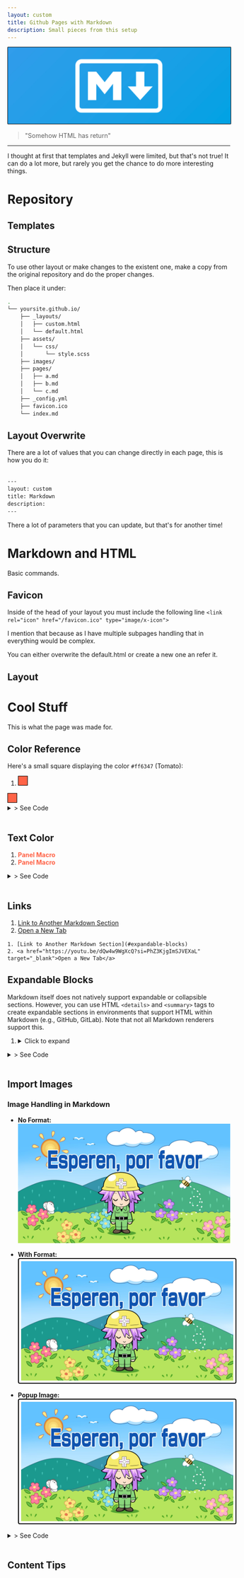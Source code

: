 ```yaml
---
layout: custom
title: Github Pages with Markdown
description: Small pieces from this setup
---
```


<img class="myImg" src="../images/headers/cian-markdown-wallpaper.png" alt="cian-markdown-wallpaper" style="border: 1px solid #000; border-radius: 1px; padding: 0px; cursor: pointer;">

>"Somehow HTML has return"

---

I thought at first that templates and Jekyll were limited, but that's not true! It can do a lot more, but rarely you get the chance to do more interesting things.


# Repository

## Templates

## Structure

To use other layout or make changes to the existent one, make a copy from the original repository and do the proper changes.

Then place it under:

```bash
.
└── yoursite.github.io/
    ├── _layouts/
    │   ├── custom.html
    │   └── default.html
    ├── assets/
    │   └── css/
    │       └── style.scss
    ├── images/
    ├── pages/
    │   ├── a.md
    │   ├── b.md
    │   └── c.md
    ├── _config.yml
    ├── favicon.ico
    └── index.md
```

## Layout Overwrite

There are a lot of values that you can change directly in each page, this is how you do it:

```markdown

---
layout: custom
title: Markdown
description: 
---

```

There a lot of parameters that you can update, but that's for another time!


# Markdown and HTML

Basic commands.

## Favicon

Inside of the head of your layout you must include the following line `<link rel="icon" href="/favicon.ico" type="image/x-icon">`

I mention that because as I have multiple subpages handling that in everything would be complex.

You can either overwrite the default.html or create a new one an refer it.

## Layout

# Cool Stuff

This is what the page was made for.

## Color Reference

Here's a small square displaying the color `#ff6347` (Tomato):

1. <div class="color-square" style="background-color: #ff6347;" title="#ff6347 (Tomato)"></div>

<div class="color-square" style="background-color: #ff6347;" title="#ff6347 (Tomato)"></div>

<style>
.color-square {
    width: 20px;
    height: 20px;
    display: inline-block;
    border: 1px solid #000;
    cursor: pointer;
    transition: transform 0.3s ease;
}
.color-square:hover {
    transform: scale(1.2);
}
</style>

<details>
  <summary>> See Code</summary>

  ```html
  1. <div class="color-square" style="background-color: #ff6347;" title="#ff6347 (Tomato)"></div>
  2. <div class="color-square" style="background-color: #ff6347;"></div>



  <style>
  .color-square {
      width: 20px;
      height: 20px;
      display: inline-block;
      border: 1px solid #000;
      cursor: pointer;
      transition: transform 0.3s ease;
  }
  .color-square:hover {
      transform: scale(1.2);
  }
  </style>
  ```
</details> <br>

## Text Color

1. <span style="color:#ff6347">**Panel Macro**</span>
2. <span class="highlight">Panel Macro</span>

<style>
.highlight {
  color: #ff6347; /* Example color (Tomato) */
  font-weight: bold; /* Example style (bold text) */
}
</style>

<details>
  <summary>> See Code</summary>

  ```html
  1. <span style="color:#ff6347">**Panel Macro**</span>
  2. <span class="highlight">Panel Macro</span>

      <style>
        .highlight {
          color: #ff6347; /* Example color (Tomato) */
          font-weight: bold; /* Example style (bold text) */
        }
      </style>
  ```
</details> <br>


## Links

1. [Link to Another Markdown Section](#expandable-blocks)
2. <a href="https://youtu.be/dQw4w9WgXcQ?si=PhZ3KjgImSJVEXaL" target="_blank">Open a New Tab</a>

```
1. [Link to Another Markdown Section](#expandable-blocks)
2. <a href="https://youtu.be/dQw4w9WgXcQ?si=PhZ3KjgImSJVEXaL" target="_blank">Open a New Tab</a>
```

## Expandable Blocks

Markdown itself does not natively support expandable or collapsible sections. However, you can use HTML `<details>` and `<summary>` tags to create expandable sections in environments that support HTML within Markdown (e.g., GitHub, GitLab). Note that not all Markdown renderers support this.

1.  <details>
    <summary>Click to expand</summary>
    <p>This is the content that will be hidden until clicked.</p>
  </details>


<details>
  <summary>> See Code</summary>

  ```html
  1.  <details>
    <summary>Click to expand</summary>
      <p>This is the content that will be hidden until clicked.</p>
    </details>
  ```
</details> <br>

## Import Images

### **Image Handling in Markdown**

- **No Format:**
  ![alt image](../images/neptunia-please-wait.png "Title")

- **With Format:**
  <img src="../images/neptunia-please-wait.png" alt="With Format" style="border: 2px solid #000; border-radius: 4px; padding: 5px;" />

- **Popup Image:**
  <img id="myImg" src="../images/neptunia-please-wait.png" alt="Popup Image" style="border: 2px solid #000; border-radius: 4px; padding: 5px;">
  
<details>
<summary>> See Code</summary>
<pre>
# No Format:
![alt image](../images/neptunia-please-wait.png "Title")

# With Format:
&lt;a href="page.html"&gt;
  &lt;img src="../images/neptunia-please-wait.png" alt="Example Image" style="border: 2px solid #000; border-radius: 4px; padding: 5px;" /&gt;
&lt;/a&gt;

# Popup Image
&lt;img id="myImg" src="../images/neptunia-please-wait.png" alt="Example Image" style="border: 2px solid #000; border-radius: 4px; padding: 5px; max-width: 200px; cursor: pointer;"&gt;

&lt;style&gt;
.modal {
  display: none;
  position: fixed;
  z-index: 1;
  left: 0;
  top: 0;
  width: 100%;
  height: 100%;
  overflow: auto;
  background-color: rgba(0,0,0,0.9);
  display: flex;
  justify-content: center;
  align-items: center;
}

.modal-content {
  margin: auto;
  display: block;
  max-width: 90%;
  max-height: 80vh;
  border-radius: 4px;
}

.close {
  position: absolute;
  top: 20px;
  right: 35px;
  color: #fff;
  font-size: 40px;
  font-weight: bold;
  transition: 0.3s;
}

.close:hover,
.close:focus {
  color: #bbb;
  text-decoration: none;
  cursor: pointer;
}
&lt;/style&gt;

&lt;!-- The Modal --&gt;
&lt;div id="myModal" class="modal"&gt;
  &lt;span class="close"&gt;&times;&lt;/span&gt;
  &lt;img class="modal-content" id="img01"&gt;
&lt;/div&gt;

&lt;script&gt;
// Get the modal
var modal = document.getElementById("myModal");

// Get the image and insert it inside the modal
var img = document.getElementById("myImg");
var modalImg = document.getElementById("img01");

img.onclick = function(){
  modal.style.display = "flex";
  modalImg.src = this.src;
}

// Get the &lt;span&gt; element that closes the modal
var span = document.getElementsByClassName("close")[0];

span.onclick = function() { 
  modal.style.display = "none";
}

// Close the modal when pressing the "Esc" key
document.onkeydown = function(event) {
  if (event.key === "Escape") {
    modal.style.display = "none";
  }
}
&lt;/script&gt;

# Copy to Clipboard

&lt;button onclick="copyToClipboard()"&gt;Copy Text&lt;/button&gt;
&lt;input type="text" value="This is the text to be copied" id="myInput"&gt;

&lt;script&gt;
function copyToClipboard() {
  var copyText = document.getElementById("myInput");
  copyText.select();
  document.execCommand("copy");
  alert("Copied the text: " + copyText.value);
}
&lt;/script&gt;
</pre>
</details>

<br>




## Content Tips

